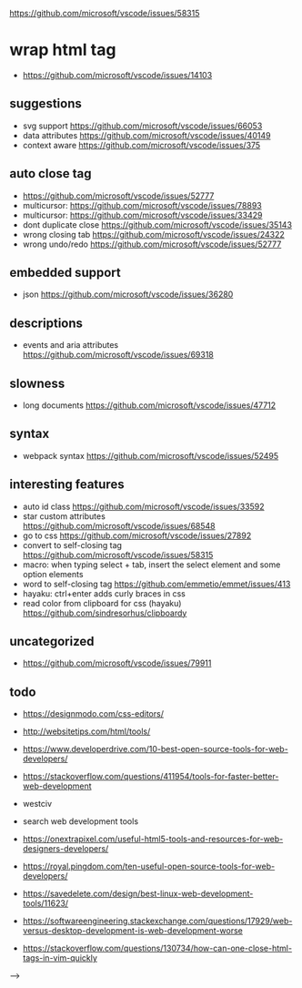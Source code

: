 https://github.com/microsoft/vscode/issues/58315

# wrap html tag

- https://github.com/microsoft/vscode/issues/14103

## suggestions

- svg support https://github.com/microsoft/vscode/issues/66053
- data attributes https://github.com/microsoft/vscode/issues/40149
- context aware https://github.com/microsoft/vscode/issues/375

## auto close tag

- https://github.com/microsoft/vscode/issues/52777
- multicursor: https://github.com/microsoft/vscode/issues/78893
- multicursor: https://github.com/microsoft/vscode/issues/33429
- dont duplicate close https://github.com/microsoft/vscode/issues/35143
- wrong closing tab https://github.com/microsoft/vscode/issues/24322
- wrong undo/redo https://github.com/microsoft/vscode/issues/52777

## embedded support

- json https://github.com/microsoft/vscode/issues/36280

## descriptions

- events and aria attributes https://github.com/microsoft/vscode/issues/69318

## slowness

- long documents https://github.com/microsoft/vscode/issues/47712

## syntax

- webpack syntax https://github.com/microsoft/vscode/issues/52495

## interesting features

- auto id class https://github.com/microsoft/vscode/issues/33592
- star custom attributes https://github.com/microsoft/vscode/issues/68548
- go to css https://github.com/microsoft/vscode/issues/27892
- convert to self-closing tag https://github.com/microsoft/vscode/issues/58315
- macro: when typing select + tab, insert the select element and some option elements
- word to self-closing tag https://github.com/emmetio/emmet/issues/413
- hayaku: ctrl+enter adds curly braces in css
- read color from clipboard for css (hayaku) https://github.com/sindresorhus/clipboardy

## uncategorized

- https://github.com/microsoft/vscode/issues/79911

## todo

- https://designmodo.com/css-editors/
- http://websitetips.com/html/tools/
- https://www.developerdrive.com/10-best-open-source-tools-for-web-developers/
- https://stackoverflow.com/questions/411954/tools-for-faster-better-web-development
- westciv
- search web development tools
- https://onextrapixel.com/useful-html5-tools-and-resources-for-web-designers-developers/
- https://royal.pingdom.com/ten-useful-open-source-tools-for-web-developers/
- https://savedelete.com/design/best-linux-web-development-tools/11623/
- https://softwareengineering.stackexchange.com/questions/17929/web-versus-desktop-development-is-web-development-worse

- https://stackoverflow.com/questions/130734/how-can-one-close-html-tags-in-vim-quickly

<!-- auto delete tag

Having

<xml>
	<test>
		<test2>Foo Bar</test2>
	</test>
</xml>

and deleting, let's say <test2 or </test2>, it should automatically remove the pairing tag.
 -->

<!-- multi cursor support for auto rename tag and others -->

<!-- TODO caching for get documentation or make it faster because currently its slow -->

<!-- TODO parsing error

<!DOCTYPE html>
<html lang="en">
<head>
    <meta charset="UTF-8">
    <meta name="viewport" content="width=device-width, initial-scale=1.0">
    <meta http-equiv="X-UA-Compatible" content="ie=edge">
    <title>Document</title>
</head>
<body>
    <Header class=""></Header>

</body>
</html>
 -->

 <!-- TODO bug
Auto rename tag: enter space after "div", end tag is not renamed
  <divvvvvvvvvvv>

    </divvvvvvvvvvv>


  -->

<!-- TODO bug
parsing error
 <p>

    </
    p>
 -->

<!-- TODO bug
parsing error when cursor is at start tag

 <dl>
        <
      </dl>
 -->

<!-- TODO idea
writing tag with ! gives example:
h1! -> <h1>hello world</h1>
body! -> <body><h1>hello world</h1>
select! -> <select><option>option 1</option><option>option 2</option></select>
ul! -> <ul><li>list item 1</li><li>list item 2</li></ul>
a! -> <a href="https://google.de" rel="noopener noreferrer">link to a website</a>
img! -> <img src="https://source.unsplash.com/random">
noscript! -> <noscript><p>Please enable Javascript to continue</p></noscript>
address! ->  <address>Written by <a href="mailto:webmaster@example.com">Jon Doe</a>.<br>Visit us at:<br></address>
article! ->  <article><h1>Google Chrome</h1><p>Google Chrome is a free, open-source web browser developed by Google, released in 2008.</p></article>
picture! ->  <picture><source media="(min-width: 650px)" srcset="img_pink_flowers.jpg"></picture>
progress! ->  <progress value="22" max="100"></progress>
script! ->  <script>console.log('hello world')</script>
table! ->  <table>
  <tr>
    <th>Month</th>
    <th>Savings</th>
  </tr>
  <tr>
    <td>January</td>
    <td>$100</td>
  </tr>
</table>

also for custom tags:
amp-carousel! ->
<amp-carousel type="slides"
                width="400"
                height="300"
                layout="responsive"
                lightbox>
    <amp-img src="https://unsplash.it/400/300?image=10"
             width="400"
             height="300"
             layout="responsive"
             alt="a sample image">
    </amp-img>
    <amp-img src="https://unsplash.it/400/300?image=11"
             width="400"
             height="300"
             layout="responsive"
             alt="a sample image">
    </amp-img>
    <amp-img src="https://unsplash.it/400/300?image=12"
             width="400"
             height="300"
             layout="responsive"
             alt="a sample image">
    </amp-img>
    <amp-img src="https://unsplash.it/400/300?image=13"
             width="400"
             height="300"
             layout="responsive"
             alt="a sample image">
    </amp-img>
  </amp-carousel>

 -->

<!-- TODO bug
type '/' as href, auto closing tag does its weird part

 <a href="/>"
 -->

<!-- TODO
some attribute value enums missing
spellcheck: true/false inside sentence, maybe hard to extract
input/autocorrect 'on' | 'off'
 -->

<!-- TODO idea
fast completions:
<div spellcheck="|"> type "t" automatically complete to true


 -->

<!-- TODO auto insert quotes after equal sing for attributes
https://github.com/microsoft/vscode/issues/18071
 -->

<!-- TODO
maybe merge auto-rename-tag and highlight-matching-tag since they both need to know about matching tags and currently it is computed separately for each of them
separately
 -->

<!--
figure out why `!??` is a suggested tag inside a `div`

filter out custom tags like `<todo-item>` when fetching sites

<!-- analyze error (statistics): https://github.com/lyons194/Intellident-Website-Python-Flask -->

-->

<!-- TODO
autoclose tag bug

https://youtrack.jetbrains.com/issue/WEB-36793

 -->

<!-- TODO
test https://youtrack.jetbrains.com/issue/WEB-18206
<div id="div1">
    <div class="dummy" id="div2">
    </div>
</div>


 -->

<!-- TODO
completion for input/autocomplete https://youtrack.jetbrains.com/issue/WEB-32612

 -->

<!-- TODO

not sure
https://youtrack.jetbrains.com/issue/WEB-33713
 -->

<!-- TODO auto rename tag issue https://youtrack.jetbrains.com/issue/WEB-28449 / test case -->

<!-- TODO other bugs
https://youtrack.jetbrains.com/issue/WEB-28014
https://youtrack.jetbrains.com/issue/WEB-28004
 -->

<!-- TODO idea
fuzzy search for attributes
<input tt> -> <input type="text">
<input tn> -> <input type="number">
 -->

 <!-- TODO idea
 need a way to go inside tag
 input -> <input>|
 input -> <input | > -> <input tt| > -> <input type="text" | >
 input -> <input | > -> <input tn| > -> <input type="number" | >

  -->

<!-- TODO
https://youtrack.jetbrains.com/issue/WEB-13292
 -->

<!-- TODO
very interesting, maybe also for adding attribute(classes or something)
https://youtrack.jetbrains.com/issue/WEB-14154

original request is to wrap with tag:
<h1>hello world</h1>.div -> wrapping with div

another idea is similar to auto-class-id
<h1>.</h1> -> <h1 | ></h1>
<h1></h1>. -> <h1 | ></h1>
go inside the tag
 -->

<!-- TODO
class name validation
https://youtrack.jetbrains.com/issue/WEB-8150
in cooperation with css language server / class name provider
 -->

<!-- TODO

sparkup
https://youtrack.jetbrains.com/issue/WEB-537
 -->

<!-- TODO idea
ul li a*3
<ul>
  <li><a></a></li>
  <li><a></a></li>
  <li><a></a></li>
</ul>

apply multiplication to sensible selector

ul li a lorem10*3



p+p
<p></p>
<p></p>
 -->

<!-- TODO
attribute types https://www.w3.org/TR/REC-html40/index/attributes.html
and https://www.w3.org/TR/2017/REC-html52-20171214/fullindex.html#attributes-table

 -->

<!-- TODO
new completion api

https://code.visualstudio.com/updates/v1_40#_support-intellisense-replace-mode
 -->

<!-- TODO
align attributes wrong because notes

 -->

<!-- TODO

autocapitalization wrong because of multiple
 -->

<!-- TODO
missing
link#importance
 -->

<!-- TODO
tests for fuzzy attribute search

 -->

<!-- TODO bug
https://github.com/microsoft/vscode/issues/82556
 -->

<!-- TODO auto rename tag bug

```
<svg viewBox="0 0 100 100">
  <circle cx="0" cy="20" r="20" />
  <path
    d="M91.942 91.212c-.676-.312-1.52-.896-1.876-1.3-.355-.402-3.626-5.64-7.267-11.64L67.69 53.38c-4.67-7.69-8.856-14.376-9.303-14.856-2.2-2.36-6.232-1.847-7.897 1.003-.938 1.607-.796 3.486.44 5.82.896 1.687 1.038 2.253 1.043 4.148.013 4.998-3.26 8.313-8.608 8.717-1.873.142-2.525.328-3.23.922-.487.41-4.05 4.64-7.92 9.403-3.87 4.762-7.33 8.924-7.693 9.25-.924.826-3.62 1.02-4.914.35-2.01-1.04-2.89-3.656-1.943-5.782.32-.718 6.184-11.4 13.034-23.74C37.544 36.278 43.374 25.74 43.65 25.2c.998-1.957.39-4.218-1.434-5.33-2.14-1.303-4.003-.56-6.71 2.674-1.063 1.267-2.56 2.82-3.327 3.447-3.72 3.047-4.39 3.18-15.3 3.06l-8.837-.1-1.844-.86c-2.388-1.116-4.01-2.69-5.09-4.945-1.16-2.412-1.4-4.51-.788-6.895.597-2.33 1.556-3.88 3.407-5.51 2.862-2.52.88-2.37 31.663-2.47 19.077-.064 27.955.012 29.348.25 4.27.733 8.29 3.674 10.38 7.593.83 1.556 6.15 16.138 13.595 37.267.982 2.79 3.854 10.88 6.382 17.978 2.528 7.098 4.692 13.345 4.81 13.88.48 2.206-1.046 4.933-3.347 5.978-1.58.717-3.063.716-4.622-.003z"
  />



  <!-- --\>
</path>

type enter inside the command, renames the path tag to a start comment
 -->

<!-- TODO auto rename tag bug
<svg viewBox="0 0 100 100">
  <circle cx="0" cy="20" r="20" />
  <path
    d="M91.942 91.212c-.676-.312-1.52-.896-1.876-1.3-.355-.402-3.626-5.64-7.267-11.64L67.69 53.38c-4.67-7.69-8.856-14.376-9.303-14.856-2.2-2.36-6.232-1.847-7.897 1.003-.938 1.607-.796 3.486.44 5.82.896 1.687 1.038 2.253 1.043 4.148.013 4.998-3.26 8.313-8.608 8.717-1.873.142-2.525.328-3.23.922-.487.41-4.05 4.64-7.92 9.403-3.87 4.762-7.33 8.924-7.693 9.25-.924.826-3.62 1.02-4.914.35-2.01-1.04-2.89-3.656-1.943-5.782.32-.718 6.184-11.4 13.034-23.74C37.544 36.278 43.374 25.74 43.65 25.2c.998-1.957.39-4.218-1.434-5.33-2.14-1.303-4.003-.56-6.71 2.674-1.063 1.267-2.56 2.82-3.327 3.447-3.72 3.047-4.39 3.18-15.3 3.06l-8.837-.1-1.844-.86c-2.388-1.116-4.01-2.69-5.09-4.945-1.16-2.412-1.4-4.51-.788-6.895.597-2.33 1.556-3.88 3.407-5.51 2.862-2.52.88-2.37 31.663-2.47 19.077-.064 27.955.012 29.348.25 4.27.733 8.29 3.674 10.38 7.593.83 1.556 6.15 16.138 13.595 37.267.982 2.79 3.854 10.88 6.382 17.978 2.528 7.098 4.692 13.345 4.81 13.88.48 2.206-1.046 4.933-3.347 5.978-1.58.717-3.063.716-4.622-.003z"
  />
</svg>

rename path to circle, renames closing svg tag even though path is self-closing
 -->

<!-- TODO auto rename tag bug
//  <h1>
//         hello world

//         <!-- <h1 --\>
//       </h1>

- rename h1 inside comment shouldn't rename anything and
- rename opening h1 should only rename closing h1
- rename closing h1 should only rename opening h1
 -->

<!-- TODO bug
<View
  prop1="1"
>
  <Button />
</View>

The one in the middle is always renamed
same issue as another where getPreviousTagName doesn't work properly with self-closing tags
 -->

<!-- TODO bug auto rename tag
 <h3>
  <span></span>
  <img>
</h3>

type 3 inside closing h3 tag
img tag gets renamed to h33
 -->

<!-- TODO find matching tag bug
<ul>
  <li></li>
  <!-- <li class="x"> --\>
    <a></a>
  </li>
</ul>

 - closing ul tag throws error
 - closing li tag nothing gets highlighted
 -->

<!-- TODO bug
<div>
<div onClick={() => foo()} />
</div>
 -->

<!-- TODO bug
if (i<2) return 3>2
 -->

<!-- TODO use more tests from  https://github.com/vincaslt/vscode-highlight-matching-tag
 -->

<!-- TODO bug
<!DOCTYPE html>
<html lang="en">
  <head>
    <meta charset="utf-8" />
    <title>title</title>
    s
  </meta>
  <body>
  </body>
</html>

no suggestions for style etc. when typing s
 -->

<!-- TODO bug
auto rename tag when php is in the middle

 -->

 <!-- TODO bug
 auto rename tag with elixir
 
  -->

<!-- TODO
better performance by using 1 listener for onDidchangetextdocument and determine if document languageId is relevant or file is too large
 -->

<!-- TODO bug
<div>

</div>

paste div 2 times
<divdivdiv>

</divdivdiv>

do undo two times does not work, it only toggles between 2 divs and 3 divs
 -->

<!-- TODO bug
auto rename tag does not work when editing closing tag and opening tag at the same time (what should happen?)

 -->

<!-- TODO bug
auto rename tag does not work when there are multiple cursors on a start tag / end tag
at least it should not throw an error that overlapping ranges are not allowed
 -->

<!-- TODO split missing features extension and html language features extension -->

<!-- TODO test for this
https://github.com/bgashler1/vscode-htmltagwrap/issues/23
 -->
